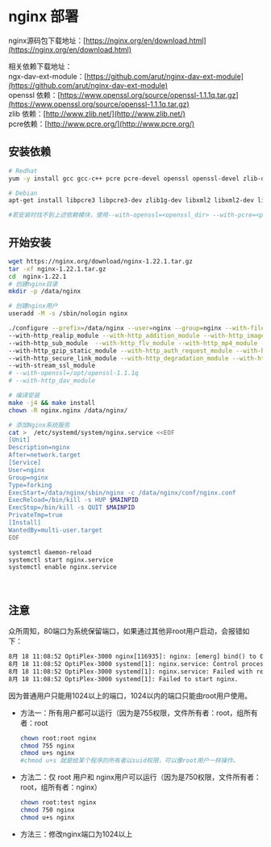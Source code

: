 # nginx 部署

nginx源码包下载地址：[https://nginx.org/en/download.html](https://nginx.org/en/download.html)

相关依赖下载地址：  
ngx-dav-ext-module：[https://github.com/arut/nginx-dav-ext-module](https://github.com/arut/nginx-dav-ext-module)  
openssl 依赖：[https://www.openssl.org/source/openssl-1.1.1q.tar.gz](https://www.openssl.org/source/openssl-1.1.1q.tar.gz)  
zlib 依赖：[http://www.zlib.net/](http://www.zlib.net/)  
pcre依赖：[http://www.pcre.org/](http://www.pcre.org/)

## 安装依赖

```bash
# Redhat
yum -y install gcc gcc-c++ pcre pcre-devel openssl openssl-devel zlib-devel  automake   libxml2-dev libxslt-devel  gd-devel perl-devel perl-ExtUtils-Embed GeoIP GeoIP-devel GeoIP-data

# Debian
apt-get install libpcre3 libpcre3-dev zlib1g-dev libxml2 libxml2-dev libxslt-dev libgd-dev libgeoip-dev

#若安装时找不到上述依赖模块，使用--with-openssl=<openssl_dir> --with-pcre=<pcre_dir> --with-zlib=<zlib_dir>
```

## 开始安装

```bash
wget https://nginx.org/download/nginx-1.22.1.tar.gz
tar -xf nginx-1.22.1.tar.gz
cd  nginx-1.22.1
# 创建nginx目录
mkdir -p /data/nginx

# 创建nginx用户
useradd -M -s /sbin/nologin nginx

./configure --prefix=/data/nginx --user=nginx --group=nginx --with-file-aio --with-http_ssl_module \
--with-http_realip_module --with-http_addition_module --with-http_image_filter_module --with-http_geoip_module \
--with-http_sub_module  --with-http_flv_module --with-http_mp4_module --with-http_gunzip_module \
--with-http_gzip_static_module --with-http_auth_request_module --with-http_random_index_module \
--with-http_secure_link_module --with-http_degradation_module --with-http_stub_status_module --with-stream \
--with-stream_ssl_module 
# --with-openssl=/opt/openssl-1.1.1q
# --with-http_dav_module

# 编译安装
make -j4 && make install
chown -R nginx.nginx /data/nginx/

# 添加Nginx系统服务
cat >  /etc/systemd/system/nginx.service <<EOF
[Unit]
Description=nginx
After=network.target
[Service]
User=nginx
Group=nginx
Type=forking
ExecStart=/data/nginx/sbin/nginx -c /data/nginx/conf/nginx.conf
ExecReload=/bin/kill -s HUP $MAINPID
ExecStop=/bin/kill -s QUIT $MAINPID
PrivateTmp=true
[Install]
WantedBy=multi-user.target
EOF

systemctl daemon-reload
systemctl start nginx.service
systemctl enable nginx.service
```

‍

## 注意

众所周知，80端口为系统保留端口，如果通过其他非root用户启动，会报错如下：

```xml
8月 18 11:08:52 OptiPlex-3000 nginx[116935]: nginx: [emerg] bind() to 0.0.0.0:80 failed (13: Permission denied)
8月 18 11:08:52 OptiPlex-3000 systemd[1]: nginx.service: Control process exited, code=exited, status=1/FAILURE
8月 18 11:08:52 OptiPlex-3000 systemd[1]: nginx.service: Failed with result 'exit-code'.
8月 18 11:08:52 OptiPlex-3000 systemd[1]: Failed to start nginx.
```

<span data-type="text" style="background-color: var(--b3-font-background8);">因为普通用户只能用1024以上的端口，1024以内的端口只能由root用户使用。</span>

* 方法一：所有用户都可以运行（因为是755权限，文件所有者：root，组所有者：root

  ```bash
  chown root:root nginx
  chmod 755 nginx
  chmod u+s nginx
  #chmod u+s 就是给某个程序的所有者以suid权限，可以像root用户一样操作。
  ```

* 方法二：仅 root 用户和 nginx用户可以运行（因为是750权限，文件所有者：root，组所有者：nginx）

  ```bash
  chown root:test nginx
  chmod 750 nginx
  chmod u+s nginx
  ```

* 方法三：修改nginx端口为1024以上

‍
